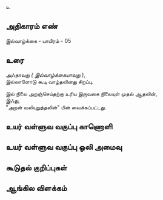 உ


## அதிகாரம் எண்

இல்வாழ்க்கை - பாயிரம் - 05


## உரை 

அஃதாவது _( இல்வாழ்க்கையாவது )_,  
இல்லாளோடு கூடி வாழ்தலினது சிறப்பு.  

இல் நிலை 
அறஞ்செய்தற்கு உரிய இருவகை நிலையுள் முதல் ஆதலின்,  
இஃது,  
"அறன் வலியுறுத்தலின்" பின் வைக்கப்பட்டது.


## உயர் வள்ளுவ வகுப்பு காணொளி


## உயர் வள்ளுவ வகுப்பு ஒலி அமைவு 


## கூடுதல் குறிப்புகள்


## ஆங்கில விளக்கம்
